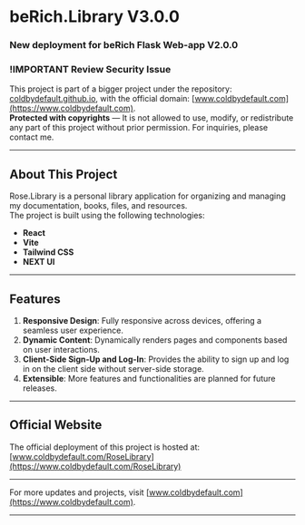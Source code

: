 # beRich.Library V3.0.0
### New deployment for beRich Flask Web-app V2.0.0
### !IMPORTANT Review Security Issue 

This project is part of a bigger project under the repository: [coldbydefault.github.io](https://github.com/ColdByDefault/coldbydefault.github.io), with the official domain: [www.coldbydefault.com](https://www.coldbydefault.com).  
**Protected with copyrights** — It is not allowed to use, modify, or redistribute any part of this project without prior permission. For inquiries, please contact me.

---

## About This Project

Rose.Library is a personal library application for organizing and managing my documentation, books, files, and resources.  
The project is built using the following technologies:
- **React**
- **Vite**
- **Tailwind CSS**
- **NEXT UI**

---

## Features

1. **Responsive Design**: Fully responsive across devices, offering a seamless user experience.
2. **Dynamic Content**: Dynamically renders pages and components based on user interactions.
3. **Client-Side Sign-Up and Log-In**: Provides the ability to sign up and log in on the client side without server-side storage.
4. **Extensible**: More features and functionalities are planned for future releases.

---

## Official Website

The official deployment of this project is hosted at:  
[www.coldbydefault.com/RoseLibrary](https://www.coldbydefault.com/RoseLibrary)

---

For more updates and projects, visit [www.coldbydefault.com](https://www.coldbydefault.com).

---
